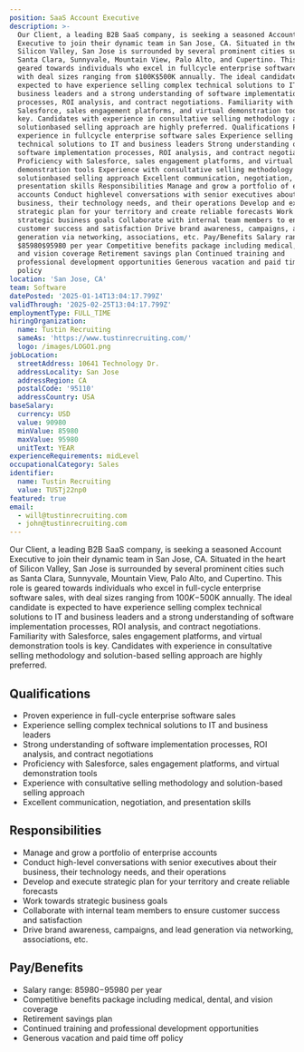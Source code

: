 ```yaml
---
position: SaaS Account Executive
description: >-
  Our Client, a leading B2B SaaS company, is seeking a seasoned Account
  Executive to join their dynamic team in San Jose, CA. Situated in the heart of
  Silicon Valley, San Jose is surrounded by several prominent cities such as
  Santa Clara, Sunnyvale, Mountain View, Palo Alto, and Cupertino. This role is
  geared towards individuals who excel in fullcycle enterprise software sales,
  with deal sizes ranging from $100K$500K annually. The ideal candidate is
  expected to have experience selling complex technical solutions to IT and
  business leaders and a strong understanding of software implementation
  processes, ROI analysis, and contract negotiations. Familiarity with
  Salesforce, sales engagement platforms, and virtual demonstration tools is
  key. Candidates with experience in consultative selling methodology and
  solutionbased selling approach are highly preferred. Qualifications Proven
  experience in fullcycle enterprise software sales Experience selling complex
  technical solutions to IT and business leaders Strong understanding of
  software implementation processes, ROI analysis, and contract negotiations
  Proficiency with Salesforce, sales engagement platforms, and virtual
  demonstration tools Experience with consultative selling methodology and
  solutionbased selling approach Excellent communication, negotiation, and
  presentation skills Responsibilities Manage and grow a portfolio of enterprise
  accounts Conduct highlevel conversations with senior executives about their
  business, their technology needs, and their operations Develop and execute
  strategic plan for your territory and create reliable forecasts Work towards
  strategic business goals Collaborate with internal team members to ensure
  customer success and satisfaction Drive brand awareness, campaigns, and lead
  generation via networking, associations, etc. Pay/Benefits Salary range:
  $85980$95980 per year Competitive benefits package including medical, dental,
  and vision coverage Retirement savings plan Continued training and
  professional development opportunities Generous vacation and paid time off
  policy
location: 'San Jose, CA'
team: Software
datePosted: '2025-01-14T13:04:17.799Z'
validThrough: '2025-02-25T13:04:17.799Z'
employmentType: FULL_TIME
hiringOrganization:
  name: Tustin Recruiting
  sameAs: 'https://www.tustinrecruiting.com/'
  logo: /images/LOGO1.png
jobLocation:
  streetAddress: 10641 Technology Dr.
  addressLocality: San Jose
  addressRegion: CA
  postalCode: '95110'
  addressCountry: USA
baseSalary:
  currency: USD
  value: 90980
  minValue: 85980
  maxValue: 95980
  unitText: YEAR
experienceRequirements: midLevel
occupationalCategory: Sales
identifier:
  name: Tustin Recruiting
  value: TUSTj22np0
featured: true
email:
  - will@tustinrecruiting.com
  - john@tustinrecruiting.com
---
```




Our Client, a leading B2B SaaS company, is seeking a seasoned Account Executive to join their dynamic team in San Jose, CA. Situated in the heart of Silicon Valley, San Jose is surrounded by several prominent cities such as Santa Clara, Sunnyvale, Mountain View, Palo Alto, and Cupertino. This role is geared towards individuals who excel in full-cycle enterprise software sales, with deal sizes ranging from $100K-$500K annually. The ideal candidate is expected to have experience selling complex technical solutions to IT and business leaders and a strong understanding of software implementation processes, ROI analysis, and contract negotiations. Familiarity with Salesforce, sales engagement platforms, and virtual demonstration tools is key. Candidates with experience in consultative selling methodology and solution-based selling approach are highly preferred.

## Qualifications
* Proven experience in full-cycle enterprise software sales
* Experience selling complex technical solutions to IT and business leaders
* Strong understanding of software implementation processes, ROI analysis, and contract negotiations
* Proficiency with Salesforce, sales engagement platforms, and virtual demonstration tools
* Experience with consultative selling methodology and solution-based selling approach
* Excellent communication, negotiation, and presentation skills

## Responsibilities
* Manage and grow a portfolio of enterprise accounts
* Conduct high-level conversations with senior executives about their business, their technology needs, and their operations
* Develop and execute strategic plan for your territory and create reliable forecasts
* Work towards strategic business goals
* Collaborate with internal team members to ensure customer success and satisfaction
* Drive brand awareness, campaigns, and lead generation via networking, associations, etc.

## Pay/Benefits
* Salary range: $85980-$95980 per year
* Competitive benefits package including medical, dental, and vision coverage
* Retirement savings plan
* Continued training and professional development opportunities
* Generous vacation and paid time off policy
